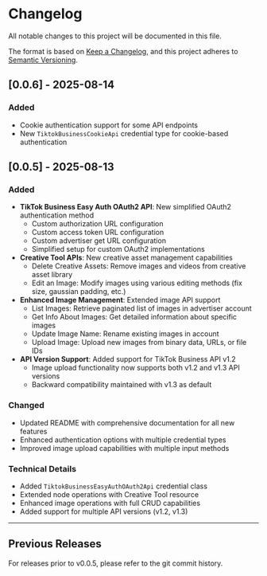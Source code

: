 # Changelog

All notable changes to this project will be documented in this file.

The format is based on [Keep a Changelog](https://keepachangelog.com/en/1.0.0/),
and this project adheres to [Semantic Versioning](https://semver.org/spec/v2.0.0.html).

## [0.0.6] - 2025-08-14

### Added
- Cookie authentication support for some API endpoints
- New `TiktokBusinessCookieApi` credential type for cookie-based authentication

## [0.0.5] - 2025-08-13

### Added
- **TikTok Business Easy Auth OAuth2 API**: New simplified OAuth2 authentication method
  - Custom authorization URL configuration
  - Custom access token URL configuration  
  - Custom advertiser get URL configuration
  - Simplified setup for custom OAuth2 implementations
- **Creative Tool APIs**: New creative asset management capabilities
  - Delete Creative Assets: Remove images and videos from creative asset library
  - Edit an Image: Modify images using various editing methods (fix size, gaussian padding, etc.)
- **Enhanced Image Management**: Extended image API support
  - List Images: Retrieve paginated list of images in advertiser account
  - Get Info About Images: Get detailed information about specific images
  - Update Image Name: Rename existing images in account
  - Upload Image: Upload new images from binary data, URLs, or file IDs
- **API Version Support**: Added support for TikTok Business API v1.2
  - Image upload functionality now supports both v1.2 and v1.3 API versions
  - Backward compatibility maintained with v1.3 as default

### Changed
- Updated README with comprehensive documentation for all new features
- Enhanced authentication options with multiple credential types
- Improved image upload capabilities with multiple input methods

### Technical Details
- Added `TiktokBusinessEasyAuthOAuth2Api` credential class
- Extended node operations with Creative Tool resource
- Enhanced image operations with full CRUD capabilities
- Added support for multiple API versions (v1.2, v1.3)

---

## Previous Releases

For releases prior to v0.0.5, please refer to the git commit history.
